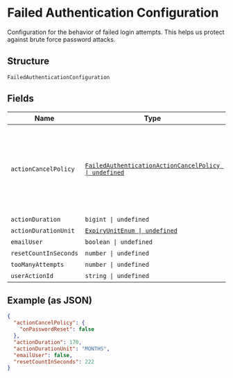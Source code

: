 
# Failed Authentication Configuration

Configuration for the behavior of failed login attempts. This helps us protect against brute force password attacks.

## Structure

`FailedAuthenticationConfiguration`

## Fields

| Name | Type | Tags | Description |
|  --- | --- | --- | --- |
| `actionCancelPolicy` | [`FailedAuthenticationActionCancelPolicy \| undefined`](../../doc/models/failed-authentication-action-cancel-policy.md) | Optional | A policy to configure if and when the user-action is canceled prior to the expiration of the action. |
| `actionDuration` | `bigint \| undefined` | Optional | - |
| `actionDurationUnit` | [`ExpiryUnitEnum \| undefined`](../../doc/models/expiry-unit-enum.md) | Optional | - |
| `emailUser` | `boolean \| undefined` | Optional | - |
| `resetCountInSeconds` | `number \| undefined` | Optional | - |
| `tooManyAttempts` | `number \| undefined` | Optional | - |
| `userActionId` | `string \| undefined` | Optional | - |

## Example (as JSON)

```json
{
  "actionCancelPolicy": {
    "onPasswordReset": false
  },
  "actionDuration": 170,
  "actionDurationUnit": "MONTHS",
  "emailUser": false,
  "resetCountInSeconds": 222
}
```

